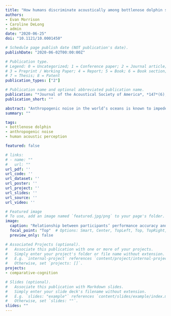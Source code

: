 ```yaml
---
title: "How humans discriminate acoustically among bottlenose dolphin signature whistles with and without masking by boat noise"
authors:
- Evan Morrison
- Caroline DeLong
- admin
date: "2020-06-25"
doi: "10.1121/10.0001450"

# Schedule page publish date (NOT publication's date).
publishDate: "2020-06-02T00:00:00Z"

# Publication type.
# Legend: 0 = Uncategorized; 1 = Conference paper; 2 = Journal article;
# 3 = Preprint / Working Paper; 4 = Report; 5 = Book; 6 = Book section;
# 7 = Thesis; 8 = Patent
publication_types: ["2"]

# Publication name and optional abbreviated publication name.
publication: "*Journal of the Acoustical Society of America*, *147*(6), 4162--4174"
publication_short: ""

abstract: "Anthropogenic noise in the world’s oceans is known to impede many species’ ability to perceive acoustic signals, but little research has addressed how this noise affects the perception of bioacoustic signals used for communication in marine mammals. Bottlenose dolphins (Tursiops truncatus) use signature whistles containing identiﬁcation information. Past studies have used human participants to gain insight into dolphin perception, but most previous research investigated echolocation. In Experiment 1, human participants were tested on their ability to discriminate among signature whistles from three dolphins. Participants’ performance was nearly errorless. In Experiment 2, participants identiﬁed signature whistles masked by ﬁve different samples of boat noise utilizing different signal-tonoise ratios. Lower signal-to-noise ratio and proximity in frequency between the whistle and noise both signiﬁcantly decreased performance. Like dolphins, human participants primarily identiﬁed whistles using frequency contour. Participants reported greater use of amplitude in noise-present vs noise-absent trials, but otherwise did not vary cue usage. These ﬁndings can be used to generate hypotheses about dolphins’ performance and auditory cue use for future research. This study may provide insight into how speciﬁc characteristics of boat noise affect dolphin whistle perception and may have implications for conservation and regulations. Copyright 2020 Acoustical Society of America. This article may be downloaded for personal use only. Any other use requires prior permission of the author and the Acoustical Society of America. The following article appeared in The Journal of the Acoustical Society of America, 147(6), 4162--4174, and may be found at https://doi.org/10.1121/10.0001450."
summary: ""

tags:
- bottlenose dolphin
- anthropogenic noise
- human acoustic perception

featured: false

# links:
# - name: ""
#   url: ""
url_pdf: ''
url_code: ''
url_dataset: ''
url_poster: ''
url_project: ''
url_slides: ''
url_source: ''
url_video: ''

# Featured image
# To use, add an image named `featured.jpg/png` to your page's folder.
image:
  caption: "Relationship between participants’ performance accuracy and boat noise frequency at different levels of signal and noise in Experiment 2. Chance performance was 33% accuracy. Gray bands denote 95% confidence regions."
  focal_point: "Top"  # Options: Smart, Center, TopLeft, Top, TopRight, Left, Right, BottomLeft, Bottom, BottomRight
  preview_only: false

# Associated Projects (optional).
#   Associate this publication with one or more of your projects.
#   Simply enter your project's folder or file name without extension.
#   E.g. `internal-project` references `content/project/internal-project/index.md`.
#   Otherwise, set `projects: []`.
projects:
- comparative-cognition

# Slides (optional).
#   Associate this publication with Markdown slides.
#   Simply enter your slide deck's filename without extension.
#   E.g. `slides: "example"` references `content/slides/example/index.md`.
#   Otherwise, set `slides: ""`.
slides: ""
---
```

